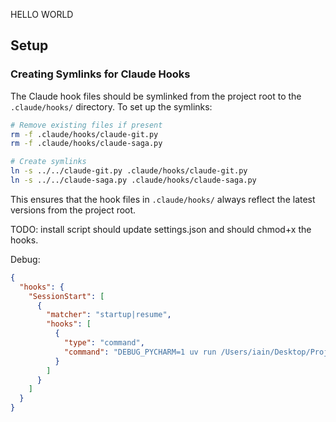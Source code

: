 
HELLO WORLD

## Setup

### Creating Symlinks for Claude Hooks

The Claude hook files should be symlinked from the project root to the `.claude/hooks/` directory. To set up the symlinks:

```bash
# Remove existing files if present
rm -f .claude/hooks/claude-git.py
rm -f .claude/hooks/claude-saga.py

# Create symlinks
ln -s ../../claude-git.py .claude/hooks/claude-git.py
ln -s ../../claude-saga.py .claude/hooks/claude-saga.py
```

This ensures that the hook files in `.claude/hooks/` always reflect the latest versions from the project root.

TODO:
install script should update settings.json and should chmod+x the hooks.

Debug:
```json
{
  "hooks": {
    "SessionStart": [
      {
        "matcher": "startup|resume",
        "hooks": [
          {
            "type": "command",
            "command": "DEBUG_PYCHARM=1 uv run /Users/iain/Desktop/Projects/sporran/.claude/hooks/init.py"
          }
        ]
      }
    ]
  }
}

```
